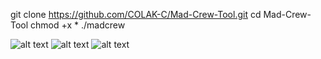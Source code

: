 git clone https://github.com/COLAK-C/Mad-Crew-Tool.git
cd Mad-Crew-Tool
chmod +x *
./madcrew

![alt text](https://resmim.net/f/AVQSNG.png)
![alt text](https://resmim.net/f/DJTTUa.png)
![alt text](https://resmim.net/f/tfMENg.png)
